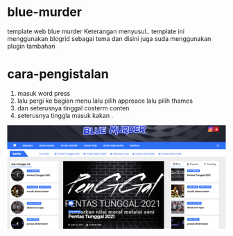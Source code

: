 # blue-murder
template web blue murder Keterangan menyusul..
template ini menggunakan blogrid sebagai tema 
dan disini juga suda menggunakan plugin tambahan 

# cara-pengistalan

 1. masuk word press 
 2. lalu pergi ke bagian menu lalu pilih appreace lalu pilih thames 
 3. dan seterusnya tinggal costerm conten 
 4. seterusnya tinggla masuk kakan .

![contoh-gambar](https://github.com/Msalisianto190027/blue-murder/blob/main/2021-06-24_08-24.png)
